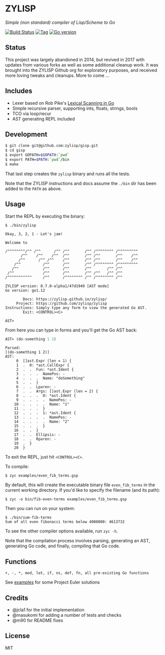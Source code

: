# ZYLISP

*Simple (non standard) compiler of Lisp/Scheme to Go*

[![Build Status][travis-badge]][travis]
[![Tag][tag-badge]][tag]
[![Go version][go-v]](.travis.yml)


## Status

This project was largely abandoned in 2014, but revived in 2017 with updates
from various forks as well as some additional cleanup work. It was brought into
the ZYLISP Github org for exploratory purposes, and received more loving tweaks
and cleanups. More to come ...


## Includes

- Lexer based on Rob Pike's
  [Lexical Scanning in Go](https://talks.golang.org/2011/lex.slide)
- Simple recursive parser, supporting ints, floats, strings, bools
- TCO via loop/recur
- AST generating REPL included


## Development

```bash
$ git clone git@github.com:zylisp/gisp.git
$ cd gisp
$ export GOPATH=$GOPATH:`pwd`
$ export PATH=$PATH:`pwd`/bin
$ make
```

That last step creates the `zylisp` binary and runs all the tests.

Note that the ZYLISP instructions and docs assume the `./bin` dir has been
added to the `PATH` as above.


## Usage

Start the REPL by executing the binary:

```
$ ./bin/zylisp
```
```
Okay, 3, 2, 1 - Let's jam!

Welcome to

/^^^^^^^^/^^ /^^      /^^ /^^       /^^ /^^^^^^^^ /^^^^^^^^^
       /^^    /^^    /^^  /^^       /^^ /^^       /^^    /^^
      /^^      /^^ /^^    /^^       /^^ /^^       /^^    /^^
    /^^          /^^      /^^       /^^ /^^^^^^^^ /^^^^^^^^^
   /^^           /^^      /^^       /^^       /^^ /^^
 /^^             /^^      /^^       /^^ /^^   /^^ /^^
/^^^^^^^^^^^     /^^      /^^^^^^^^ /^^ /^^^^^^^^ /^^

ZYLISP version: 0.7.0-alpha1/47d1949 [AST mode]
Go version: go1.12

        Docs: https://zylisp.github.io/zylisp/
     Project: https://github.com/zylisp/zylisp
Instructions: Simply type any form to view the generated Go AST.
        Exit: <CONTROL><C>

AST>
```

From here you can type in forms and you'll get the Go AST back:

```lisp
AST> (do-something 1 2)
```
```
Parsed:
[(do-something 1 2)]
AST:
     0  []ast.Expr (len = 1) {
     1  .  0: *ast.CallExpr {
     2  .  .  Fun: *ast.Ident {
     3  .  .  .  NamePos: -
     4  .  .  .  Name: "doSomething"
     5  .  .  }
     6  .  .  Lparen: -
     7  .  .  Args: []ast.Expr (len = 2) {
     8  .  .  .  0: *ast.Ident {
     9  .  .  .  .  NamePos: -
    10  .  .  .  .  Name: "1"
    11  .  .  .  }
    12  .  .  .  1: *ast.Ident {
    13  .  .  .  .  NamePos: -
    14  .  .  .  .  Name: "2"
    15  .  .  .  }
    16  .  .  }
    17  .  .  Ellipsis: -
    18  .  .  Rparen: -
    19  .  }
    20  }
```

To exit the REPL, just hit `<CONTROL><C>`.

To compile:

```
$ zyc examples/even_fib_terms.gsp
```

By default, this will create the executable binary file `even_fib_terms` in
the current working directory. If you'd like to specify the filename (and its
path):

```
$ zyc -o bin/fib-even-terms examples/even_fib_terms.gsp
```

Then you can run on your system:

```
$ ./bin/sum-fib-terms
Sum of all even fibonacci terms below 4000000: 4613732
```

To see the other compiler options available, run `zyc -h`.

Note that the compilation process involves parsing, generating an AST,
generating Go code, and finally, compiling that Go code.


## Functions

```
+, -, *, mod, let, if, ns, def, fn, all pre-existing Go functions
```

See [examples](examples) for some Project Euler solutions


## Credits

* @jcla1 for the initial implementation
* @masukomi for adding a number of tests and checks
* @m90 for README fixes


## License

MIT


<!-- Named page links below: /-->

[logo]: media/images/logo-1-250x.png
[logo-large]: media/images/logo-1.png
[travis]: https://travis-ci.org/zylisp/zylisp
[travis-badge]: https://travis-ci.org/zylisp/zylisp.png?branch=master
[tag-badge]: https://img.shields.io/github/tag/zylisp/zylisp.svg
[tag]: https://github.com/zylisp/zylisp/tags
[go-v]: https://img.shields.io/badge/Go-1.12-blue.svg
